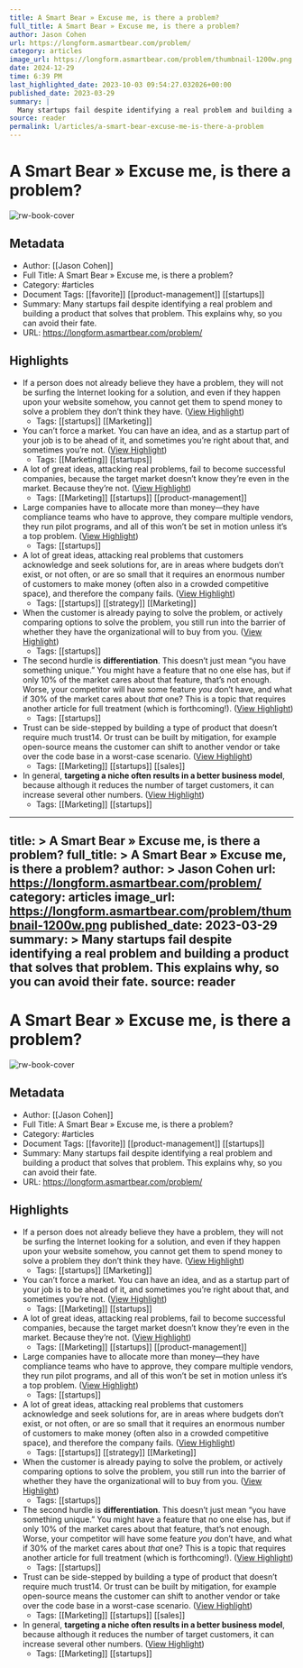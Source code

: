 ```yaml
---
title: A Smart Bear » Excuse me, is there a problem?
full_title: A Smart Bear » Excuse me, is there a problem?
author: Jason Cohen
url: https://longform.asmartbear.com/problem/
category: articles
image_url: https://longform.asmartbear.com/problem/thumbnail-1200w.png
date: 2024-12-29
time: 6:39 PM
last_highlighted_date: 2023-10-03 09:54:27.032026+00:00
published_date: 2023-03-29
summary: |
  Many startups fail despite identifying a real problem and building a product that solves that problem. This explains why, so you can avoid their fate.
source: reader
permalink: l/articles/a-smart-bear-excuse-me-is-there-a-problem
---
```

# A Smart Bear » Excuse me, is there a problem?

![rw-book-cover](https://longform.asmartbear.com/problem/thumbnail-1200w.png)

## Metadata
- Author: [[Jason Cohen]]
- Full Title: A Smart Bear » Excuse me, is there a problem?
- Category: #articles
- Document Tags: [[favorite]] [[product-management]] [[startups]] 
- Summary: Many startups fail despite identifying a real problem and building a product that solves that problem. This explains why, so you can avoid their fate.
- URL: https://longform.asmartbear.com/problem/

## Highlights
- If a person does not already believe they have a problem, they will not be surfing the Internet looking for a solution, and even if they happen upon your website somehow, you cannot get them to spend money to solve a problem they don’t think they have. ([View Highlight](https://read.readwise.io/read/01h1bhza75scafve75yzbkjfw2))
    - Tags: [[startups]] [[Marketing]] 
- You can’t force a market. You can have an idea, and as a startup part of your job is to be ahead of it, and sometimes you’re right about that, and sometimes you’re not. ([View Highlight](https://read.readwise.io/read/01h1bhytaj48z1114yaqw9v90d))
    - Tags: [[Marketing]] [[startups]] 
- A lot of great ideas, attacking real problems, fail to become successful companies, because the target market doesn’t know they’re even in the market. Because they’re not. ([View Highlight](https://read.readwise.io/read/01h1bj28hvke5hhszxhzr8p43z))
    - Tags: [[Marketing]] [[startups]] [[product-management]] 
- Large companies have to allocate more than money—they have compliance teams who have to approve, they compare multiple vendors, they run pilot programs, and all of this won’t be set in motion unless it’s a top problem. ([View Highlight](https://read.readwise.io/read/01h1bj5882vesye0dwfnez7vgm))
    - Tags: [[startups]] 
- A lot of great ideas, attacking real problems that customers acknowledge and seek solutions for, are in areas where budgets don’t exist, or not often, or are so small that it requires an enormous number of customers to make money (often also in a crowded competitive space), and therefore the company fails. ([View Highlight](https://read.readwise.io/read/01h1bj7dfnatata7apzq9dbhze))
    - Tags: [[startups]] [[strategy]] [[Marketing]] 
- When the customer is already paying to solve the problem, or actively comparing options to solve the problem, you still run into the barrier of whether they have the organizational will to buy from you. ([View Highlight](https://read.readwise.io/read/01h1bjbvc00c4etw3jt4degnns))
    - Tags: [[startups]] 
- The second hurdle is **differentiation**. This doesn’t just mean “you have something unique.” You might have a feature that no one else has, but if only 10% of the market cares about that feature, that’s not enough. Worse, your competitor will have some feature *you* don’t have, and what if 30% of the market cares about *that* one? This is a topic that requires another article for full treatment (which is forthcoming!). ([View Highlight](https://read.readwise.io/read/01h1bje4z0y1e4ee801g1rbgcx))
    - Tags: [[startups]] 
- Trust can be side-stepped by building a type of product that doesn’t require much trust14. Or trust can be built by mitigation, for example open-source means the customer can shift to another vendor or take over the code base in a worst-case scenario. ([View Highlight](https://read.readwise.io/read/01h1bjfkbn0cz7rfafkjg6faw7))
    - Tags: [[Marketing]] [[startups]] [[sales]] 
- In general, **targeting a niche often results in a better business model**, because although it reduces the number of target customers, it can increase several other numbers. ([View Highlight](https://read.readwise.io/read/01h1bjw5txp61pekha5qg21nyk))
    - Tags: [[Marketing]] [[startups]] 


---
title: >
  A Smart Bear » Excuse me, is there a problem?
full_title: >
  A Smart Bear » Excuse me, is there a problem?
author: >
  Jason Cohen
url: https://longform.asmartbear.com/problem/
category: articles
image_url: https://longform.asmartbear.com/problem/thumbnail-1200w.png
published_date: 2023-03-29
summary: >
  Many startups fail despite identifying a real problem and building a product that solves that problem. This explains why, so you can avoid their fate.
source: reader
---
# A Smart Bear » Excuse me, is there a problem?

![rw-book-cover](https://longform.asmartbear.com/problem/thumbnail-1200w.png)

## Metadata
- Author: [[Jason Cohen]]
- Full Title: A Smart Bear » Excuse me, is there a problem?
- Category: #articles
- Document Tags: [[favorite]] [[product-management]] [[startups]] 
- Summary: Many startups fail despite identifying a real problem and building a product that solves that problem. This explains why, so you can avoid their fate.
- URL: https://longform.asmartbear.com/problem/

## Highlights
- If a person does not already believe they have a problem, they will not be surfing the Internet looking for a solution, and even if they happen upon your website somehow, you cannot get them to spend money to solve a problem they don’t think they have. ([View Highlight](https://read.readwise.io/read/01h1bhza75scafve75yzbkjfw2))
    - Tags: [[startups]] [[Marketing]] 
- You can’t force a market. You can have an idea, and as a startup part of your job is to be ahead of it, and sometimes you’re right about that, and sometimes you’re not. ([View Highlight](https://read.readwise.io/read/01h1bhytaj48z1114yaqw9v90d))
    - Tags: [[Marketing]] [[startups]] 
- A lot of great ideas, attacking real problems, fail to become successful companies, because the target market doesn’t know they’re even in the market. Because they’re not. ([View Highlight](https://read.readwise.io/read/01h1bj28hvke5hhszxhzr8p43z))
    - Tags: [[Marketing]] [[startups]] [[product-management]] 
- Large companies have to allocate more than money—they have compliance teams who have to approve, they compare multiple vendors, they run pilot programs, and all of this won’t be set in motion unless it’s a top problem. ([View Highlight](https://read.readwise.io/read/01h1bj5882vesye0dwfnez7vgm))
    - Tags: [[startups]] 
- A lot of great ideas, attacking real problems that customers acknowledge and seek solutions for, are in areas where budgets don’t exist, or not often, or are so small that it requires an enormous number of customers to make money (often also in a crowded competitive space), and therefore the company fails. ([View Highlight](https://read.readwise.io/read/01h1bj7dfnatata7apzq9dbhze))
    - Tags: [[startups]] [[strategy]] [[Marketing]] 
- When the customer is already paying to solve the problem, or actively comparing options to solve the problem, you still run into the barrier of whether they have the organizational will to buy from you. ([View Highlight](https://read.readwise.io/read/01h1bjbvc00c4etw3jt4degnns))
    - Tags: [[startups]] 
- The second hurdle is **differentiation**. This doesn’t just mean “you have something unique.” You might have a feature that no one else has, but if only 10% of the market cares about that feature, that’s not enough. Worse, your competitor will have some feature *you* don’t have, and what if 30% of the market cares about *that* one? This is a topic that requires another article for full treatment (which is forthcoming!). ([View Highlight](https://read.readwise.io/read/01h1bje4z0y1e4ee801g1rbgcx))
    - Tags: [[startups]] 
- Trust can be side-stepped by building a type of product that doesn’t require much trust14. Or trust can be built by mitigation, for example open-source means the customer can shift to another vendor or take over the code base in a worst-case scenario. ([View Highlight](https://read.readwise.io/read/01h1bjfkbn0cz7rfafkjg6faw7))
    - Tags: [[Marketing]] [[startups]] [[sales]] 
- In general, **targeting a niche often results in a better business model**, because although it reduces the number of target customers, it can increase several other numbers. ([View Highlight](https://read.readwise.io/read/01h1bjw5txp61pekha5qg21nyk))
    - Tags: [[Marketing]] [[startups]] 


